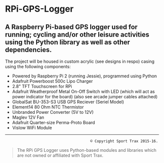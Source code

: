 # RPi-GPS-Logger
A Raspberry Pi-based GPS logger used for running; cycling and/or other leisure activities using the Python library as well as other dependencies.
---
The project will be housed in custom acrylic (see designs in respo) casing using the following components:
 - Powered by Raspberry Pi 2 (running Jessie), programmed using Python
 - Adafruit Powerboost 500c Lipo Charger
 - 2.8" TFT Touchscreen for RPi
 - Adafruit Weatherproof Metal On-Off Switch with LED (which will act as power indicator for the board) (also see arcade jumper cables attached)
 - GlobalSat BU-353-S3 USB GPS Reciever (Seriel Model)
 - Element14 80 Ohm NTC Thermistor
 - Unbranded Power Converter (5V to 12V)
 - Maglev 12V Fan
 - Adafruit Quarter-size Perma-Proto Board
 - Vislow WiFi Module

---
                                           © Copyright Sport Trax 2015-16. 
> The RPi GPS Logger uses Python-based modules and libraries which are not owned or affiliated with Sport Trax.
